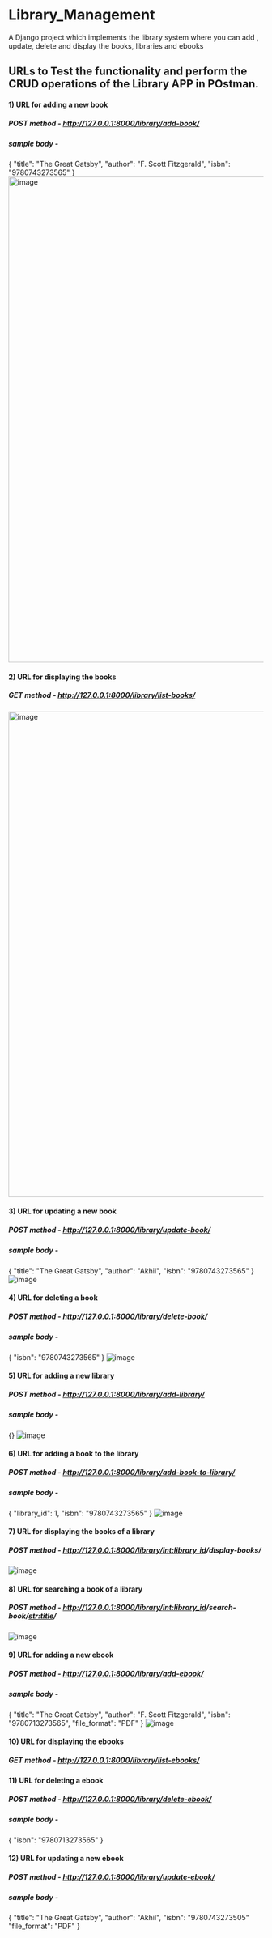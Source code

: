 # Library_Management
A Django project which implements the library system where you can add , update, delete and display the books, libraries and ebooks

## URLs to Test the functionality and perform the CRUD operations of the Library APP in POstman.
#### 1) URL for adding a new book
   ##### POST method - http://127.0.0.1:8000/library/add-book/
   ##### sample body -
   {
  "title": "The Great Gatsby",
  "author": "F. Scott Fitzgerald",
  "isbn": "9780743273565"
   }
   <img width="960" alt="image" src="https://github.com/user-attachments/assets/80bac837-c5c0-4faa-aa81-24c40de5714e">

#### 2) URL for displaying the books
   ##### GET method - http://127.0.0.1:8000/library/list-books/
   <img width="960" alt="image" src="https://github.com/user-attachments/assets/51450ba8-1beb-481e-83c7-3b695d3ff025">

#### 3) URL for updating a new book
   ##### POST method - http://127.0.0.1:8000/library/update-book/
   ##### sample body -
   {
  "title": "The Great Gatsby",
  "author": "Akhil",
  "isbn": "9780743273565"
   }
   ![image](https://github.com/user-attachments/assets/0bc2c0c1-c505-4c69-889b-cfe3be8f409e)

#### 4) URL for deleting a book
   ##### POST method - http://127.0.0.1:8000/library/delete-book/
   ##### sample body -
   {
  "isbn": "9780743273565"
   }
   ![image](https://github.com/user-attachments/assets/00a26eff-2aa0-4174-861e-50b42415fb14)

#### 5) URL for adding a new library
   ##### POST method - http://127.0.0.1:8000/library/add-library/
   ##### sample body -
   {}
   ![image](https://github.com/user-attachments/assets/1fc45624-32ca-4366-8145-543c0bc9aa54)

#### 6) URL for adding a book to the library
   ##### POST method - http://127.0.0.1:8000/library/add-book-to-library/
   ##### sample body -
   {
  "library_id": 1,
  "isbn": "9780743273565"
   }
   ![image](https://github.com/user-attachments/assets/31ec7520-5ac9-46c1-b442-e4fa1c94fae2)

#### 7) URL for displaying the books of a library
   ##### POST method - http://127.0.0.1:8000/library/<int:library_id>/display-books/
   ![image](https://github.com/user-attachments/assets/0bd31030-6c13-4f3a-97f1-bc970fa06a29)

#### 8) URL for searching a book of a library
   ##### POST method - http://127.0.0.1:8000/library/<int:library_id>/search-book/<str:title>/
   ![image](https://github.com/user-attachments/assets/601caabe-3c5f-4af8-afaf-fb80869ffbf3)

#### 9) URL for adding a new ebook
   ##### POST method - http://127.0.0.1:8000/library/add-ebook/
   ##### sample body -
   {
  "title": "The Great Gatsby",
  "author": "F. Scott Fitzgerald",
  "isbn": "9780713273565",
  "file_format": "PDF"
   }
   ![image](https://github.com/user-attachments/assets/3294cc45-4db8-45e8-940c-25f5351333f5)

#### 10) URL for displaying the ebooks
   ##### GET method - http://127.0.0.1:8000/library/list-ebooks/

#### 11) URL for deleting a ebook
   ##### POST method - http://127.0.0.1:8000/library/delete-ebook/
   ##### sample body -
   {
  "isbn": "9780713273565"
   }

#### 12) URL for updating a new ebook
   ##### POST method - http://127.0.0.1:8000/library/update-ebook/
   ##### sample body -
   {
  "title": "The Great Gatsby",
  "author": "Akhil",
  "isbn": "9780743273505"
  "file_format": "PDF"
   }

   
